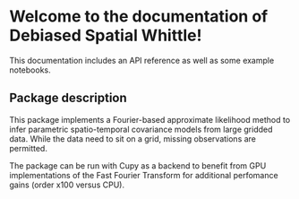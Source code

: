 # Welcome to the documentation of Debiased Spatial Whittle!

This documentation includes an API reference as well as some example
notebooks.

## Package description
This package implements a Fourier-based approximate likelihood method
to infer parametric spatio-temporal covariance models from large gridded data.
While the data need to sit on a grid, missing observations are permitted.

The package can be run with Cupy as a backend to benefit from GPU
implementations of the Fast Fourier Transform for additional perfomance
gains (order x100 versus CPU).
